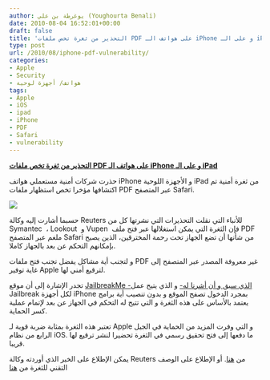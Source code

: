 ```yaml
---
author: يوغرطة بن علي (Youghourta Benali)
date: 2010-08-04 16:52:01+00:00
draft: false
title: 'التحذير من ثغرة تخص ملفات PDF على هواتف الـ iPhone و على الـ iPad  '
type: post
url: /2010/08/iphone-pdf-vulnerability/
categories:
- Apple
- Security
- هواتف/ أجهزة لوحية
tags:
- Apple
- iOS
- ipad
- iPhone
- PDF
- Safari
- vulnerability
---
```


**[التحذير من ثغرة تخص ملفات PDF على هواتف الـ iPhone و على الـ iPad](http://www.it-scoop.com/2010/08/iphone-pdf-vulnerability/ )**


حذرت شركات أمنية مستعملي هواتف iPhone و الأجهزة اللوحية iPad من ثغرة أمنية تم اكتشافها مؤخرا تخص استظهار ملفات PDF عبر المتصفح Safari.

[![](http://www.it-scoop.com/wp-content/uploads/2010/06/3iphone-3gs-hack.jpg)
](http://www.it-scoop.com/2010/08/iphone-pdf-vulnerability/ )

حسبما أشارت إليه وكالة Reuters للأنباء التي نقلت التحذيرات التي نشرتها كل من Symantec  ، Lookout  و Vupen  فإن الثغرة التي يمكن استغلالها عبر فتح ملف PDF ملغم عبر المتصفح Safari من شأنها أن تضع الجهاز تحت رحمة المخترقين، الذين يصبح بإمكانهم التحكم عن بعد بالجهاز كاملا.

و لتجنب أية مشاكل يفضل تجنب فتح ملفات PDF غير معروفة المصدر عبر المتصفح إلى غاية توفير Apple لترقيع أمني لها.

تجدر الإشارة إلى أن موقع [JailbreakMe -الذي سبق و أن أشرنا له-](http://www.it-scoop.com/2010/08/jailbreakme-20/) و الذي يتيح عمل  Jailbreak لكل أجهزة iPhone بمجرد الدخول تصفح الموقع و بدون تنصيب أية برامج يعتمد بالأساس على هذه الثغرة و التي تتيح له التحكم في الجهاز عن بعد لإتمام عملية كسر الحماية.

تعتبر هذه الثغرة بمثابة ضربة قوية لـ Apple و التي وفرت المزيد من الحماية في الجيل الرابع من نظام iOS. ما دفعها إلى فتح تحقيق رسمي في الثغرة تحضيرا لنشر ترقيع لها قريبا.

يمكن الإطلاع على الخبر الذي أوردته وكالة Reuters من [هنا](http://www.reuters.com/article/idUSTRE67250I20100803). أو الإطلاع على الوصف التقني للثغرة من [هنا](http://www.vupen.com/english/advisories/2010/1992)
